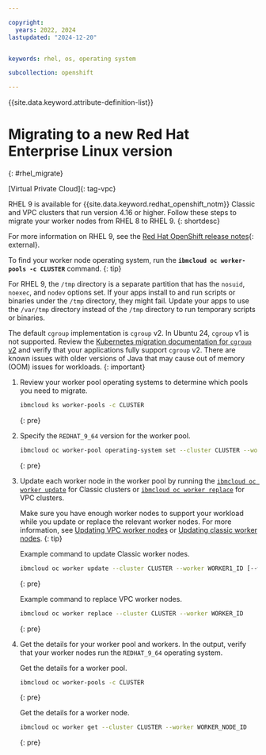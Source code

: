 ```yaml
---

copyright:
  years: 2022, 2024
lastupdated: "2024-12-20"


keywords: rhel, os, operating system

subcollection: openshift

---
```


{{site.data.keyword.attribute-definition-list}}



# Migrating to a new Red Hat Enterprise Linux version
{: #rhel_migrate}

[Virtual Private Cloud]{: tag-vpc} 

RHEL 9 is available for {{site.data.keyword.redhat_openshift_notm}} Classic and VPC clusters that run version 4.16 or higher. Follow these steps to migrate your worker nodes from RHEL 8 to RHEL 9.
{: shortdesc}

For more information on RHEL 9, see the [Red Hat OpenShift release notes](https://docs.redhat.com/en/documentation/red_hat_enterprise_linux/9/html/9.4_release_notes/index){: external}. 

To find your worker node operating system, run the **`ibmcloud oc worker-pools -c CLUSTER`** command.
{: tip}

For RHEL 9, the `/tmp` directory is a separate partition that has the `nosuid`, `noexec`, and `nodev` options set. If your apps install to and run scripts or binaries under the `/tmp` directory, they might fail. Update your apps to use the `/var/tmp` directory instead of the `/tmp` directory to run temporary scripts or binaries.

The default `cgroup` implementation is `cgroup` v2. In Ubuntu 24, `cgroup` v1 is not supported. Review the [Kubernetes migration documentation for `cgroup` v2](https://kubernetes.io/docs/concepts/architecture/cgroups/#migrating-to-cgroup-v2) and verify that your applications fully support `cgroup` v2. There are known issues with older versions of Java that may cause out of memory (OOM) issues for workloads.
{: important}

1. Review your worker pool operating systems to determine which pools you need to migrate.
    ```sh
    ibmcloud ks worker-pools -c CLUSTER
    ```
    {: pre}

1. Specify the `REDHAT_9_64` version for the worker pool. 

    ```sh
    ibmcloud oc worker-pool operating-system set --cluster CLUSTER --worker-pool POOL --operating-system REDHAT_9_64
    ```
    {: pre}

1. Update each worker node in the worker pool by running the [`ibmcloud oc worker update`](/docs/containers?topic=containers-kubernetes-service-cli#cs_worker_update) for Classic clusters or [`ibmcloud oc worker replace`](/docs/containers?topic=containers-kubernetes-service-cli#cli_worker_replace) for VPC clusters. 

    Make sure you have enough worker nodes to support your workload while you update or replace the relevant worker nodes. For more information, see [Updating VPC worker nodes](/docs/containers?topic=containers-update&interface=ui#vpc_worker_node) or [Updating classic worker nodes](/docs/containers?topic=containers-update&interface=ui#worker_node).
    {: tip}

    Example command to update Classic worker nodes.

    ```sh
    ibmcloud oc worker update --cluster CLUSTER --worker WORKER1_ID [--worker WORKER2_ID] 
    ```
    {: pre}

    Example command to replace VPC worker nodes.

    ```sh
    ibmcloud oc worker replace --cluster CLUSTER --worker WORKER_ID
    ```
    {: pre}

1. Get the details for your worker pool and workers. In the output, verify that your worker nodes run the `REDHAT_9_64` operating system.

    Get the details for a worker pool. 
    ```sh
    ibmcloud oc worker-pools -c CLUSTER
    ```
    {: pre}

    Get the details for a worker node. 
    ```sh
    ibmcloud oc worker get --cluster CLUSTER --worker WORKER_NODE_ID 
    ```
    {: pre}
